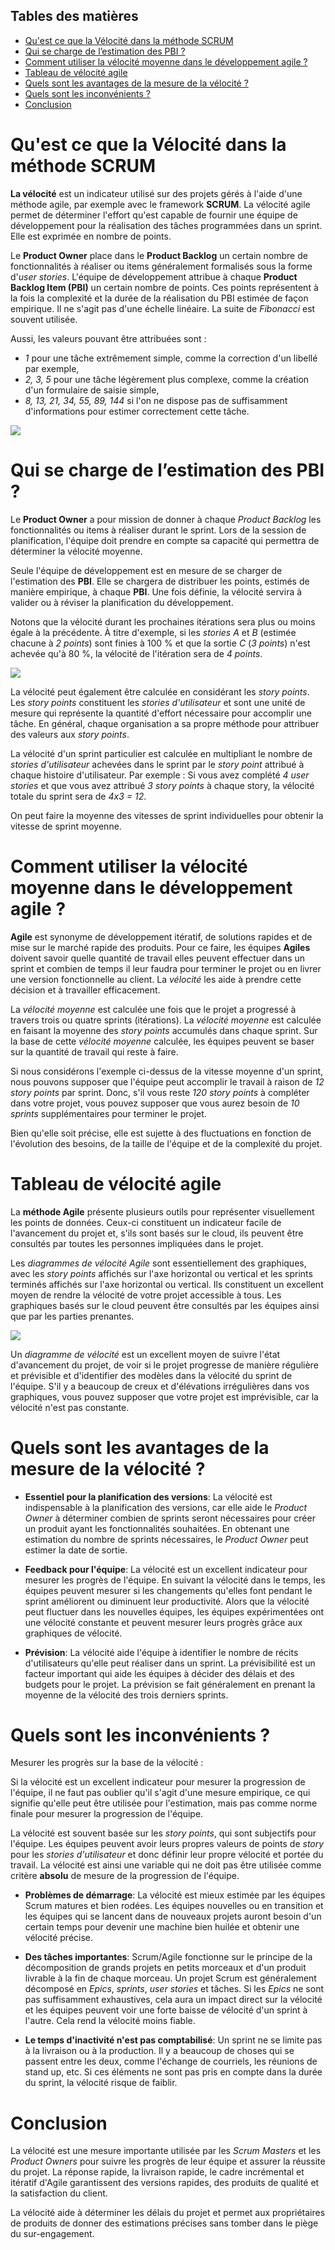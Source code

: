 ## Tables des matières

- [Qu'est ce que la Vélocité dans la méthode SCRUM](#quest-ce-que-la-vélocité-dans-la-méthode-scrum)
- [Qui se charge de l’estimation des PBI ?](#qui-se-charge-de-lestimation-des-pbi-)
- [Comment utiliser la vélocité moyenne dans le développement agile ?](#comment-utiliser-la-vélocité-moyenne-dans-le-développement-agile-)
- [Tableau de vélocité agile](#tableau-de-vélocité-agile)
- [Quels sont les avantages de la mesure de la vélocité ?](#quels-sont-les-avantages-de-la-mesure-de-la-vélocité-)
- [Quels sont les inconvénients ?](#quels-sont-les-inconvénients-)
- [Conclusion](#conclusion)

# Qu'est ce que la Vélocité dans la méthode SCRUM

**La vélocité** est un indicateur utilisé sur des projets gérés à l'aide d'une méthode agile, par exemple avec le framework **SCRUM**. La vélocité agile permet de déterminer l'effort qu'est capable de fournir une équipe de développement pour la réalisation des tâches programmées dans un sprint. Elle est exprimée en nombre de points.

Le **Product Owner** place dans le **Product Backlog** un certain nombre de fonctionnalités à réaliser ou items généralement formalisés sous la forme d'*user stories*. L'équipe de développement attribue à chaque **Product Backlog Item (PBI)** un certain nombre de points. Ces points représentent à la fois la complexité et la durée de la réalisation du PBI estimée de façon empirique. Il ne s'agit pas d'une échelle linéaire. La suite de *Fibonacci* est souvent utilisée.

Aussi, les valeurs pouvant être attribuées sont :

- *1* pour une tâche extrêmement simple, comme la correction d'un libellé par exemple,
- *2, 3, 5* pour une tâche légèrement plus complexe, comme la création d'un formulaire de saisie simple,
- *8, 13, 21, 34, 55, 89, 144* si l'on ne dispose pas de suffisamment d'informations pour estimer correctement cette tâche.

![](./assets/what-is-velocity.png)

# Qui se charge de l’estimation des PBI ?

Le **Product Owner** a pour mission de donner à chaque *Product Backlog* les fonctionnalités ou items à réaliser durant le sprint. Lors de la session de planification, l'équipe doit prendre en compte sa capacité qui permettra de déterminer la vélocité moyenne.

Seule l'équipe de développement est en mesure de se charger de l'estimation des **PBI**. Elle se chargera de distribuer les points, estimés de manière empirique, à chaque **PBI**. Une fois définie, la vélocité servira à valider ou à réviser la planification du développement.

Notons que la vélocité durant les prochaines itérations sera plus ou moins égale à la précédente. À titre d'exemple, si les *stories A* et *B* (estimée chacune à *2 points*) sont finies à 100 % et que la sortie *C* (*3 points*) n'est achevée qu'à 80 %, la vélocité de l'itération sera de *4 points*.

![](./assets/what-is-velocity-2.png)

La vélocité peut également être calculée en considérant les *story points*. Les *story points* constituent les *stories d'utilisateur* et sont une unité de mesure qui représente la quantité d'effort nécessaire pour accomplir une tâche. En général, chaque organisation a sa propre méthode pour attribuer des valeurs aux *story points*.

La vélocité d'un sprint particulier est calculée en multipliant le nombre de *stories d'utilisateur* achevées dans le sprint par le *story point* attribué à chaque histoire d'utilisateur. Par exemple : Si vous avez complété *4 user stories* et que vous avez attribué *3 story points* à chaque story, la vélocité totale du sprint sera de *4x3 = 12*.

On peut faire la moyenne des vitesses de sprint individuelles pour obtenir la vitesse de sprint moyenne.

# Comment utiliser la vélocité moyenne dans le développement agile ?

**Agile** est synonyme de développement itératif, de solutions rapides et de mise sur le marché rapide des produits. Pour ce faire, les équipes **Agiles** doivent savoir quelle quantité de travail elles peuvent effectuer dans un sprint et combien de temps il leur faudra pour terminer le projet ou en livrer une version fonctionnelle au client. La *vélocité* les aide à prendre cette décision et à travailler efficacement.

La *vélocité moyenne* est calculée une fois que le projet a progressé à travers trois ou quatre sprints (itérations). La *vélocité moyenne* est calculée en faisant la moyenne des *story points* accumulés dans chaque sprint. Sur la base de cette *vélocité moyenne* calculée, les équipes peuvent se baser sur la quantité de travail qui reste à faire.

Si nous considérons l'exemple ci-dessus de la vitesse moyenne d'un sprint, nous pouvons supposer que l'équipe peut accomplir le travail à raison de *12 story points* par sprint. Donc, s'il vous reste *120 story points* à compléter dans votre projet, vous pouvez supposer que vous aurez besoin de *10 sprints* supplémentaires pour terminer le projet.

Bien qu'elle soit précise, elle est sujette à des fluctuations en fonction de l'évolution des besoins, de la taille de l'équipe et de la complexité du projet.

# Tableau de vélocité agile

La **méthode Agile** présente plusieurs outils pour représenter visuellement les points de données. Ceux-ci constituent un indicateur facile de l'avancement du projet et, s'ils sont basés sur le cloud, ils peuvent être consultés par toutes les personnes impliquées dans le projet.

Les *diagrammes de vélocité Agile* sont essentiellement des graphiques, avec les *story points* affichés sur l'axe horizontal ou vertical et les sprints terminés affichés sur l'axe horizontal ou vertical. Ils constituent un excellent moyen de rendre la vélocité de votre projet accessible à tous. Les graphiques basés sur le cloud peuvent être consultés par les équipes ainsi que par les parties prenantes.

![](./assets/chart.jpg)

Un *diagramme de vélocité* est un excellent moyen de suivre l'état d'avancement du projet, de voir si le projet progresse de manière régulière et prévisible et d'identifier des modèles dans la vélocité du sprint de l'équipe. S'il y a beaucoup de creux et d'élévations irrégulières dans vos graphiques, vous pouvez supposer que votre projet est imprévisible, car la vélocité n'est pas constante.

# Quels sont les avantages de la mesure de la vélocité ?

- **Essentiel pour la planification des versions**:
  La vélocité est indispensable à la planification des versions, car elle aide le *Product Owner* à déterminer combien de sprints seront nécessaires pour créer un produit ayant les fonctionnalités souhaitées. En obtenant une estimation du nombre de sprints nécessaires, le *Product Owner* peut estimer la date de sortie.

- **Feedback pour l'équipe**:
  La vélocité est un excellent indicateur pour mesurer les progrès de l'équipe. En suivant la vélocité dans le temps, les équipes peuvent mesurer si les changements qu'elles font pendant le sprint améliorent ou diminuent leur productivité. Alors que la vélocité peut fluctuer dans les nouvelles équipes, les équipes expérimentées ont une vélocité constante et peuvent mesurer leurs progrès grâce aux graphiques de vélocité.

- **Prévision**:
  La vélocité aide l'équipe à identifier le nombre de récits d'utilisateurs qu'elle peut réaliser dans un sprint. La prévisibilité est un facteur important qui aide les équipes à décider des délais et des budgets pour le projet. La prévision se fait généralement en prenant la moyenne de la vélocité des trois derniers sprints.

# Quels sont les inconvénients ?

Mesurer les progrès sur la base de la vélocité :

Si la vélocité est un excellent indicateur pour mesurer la progression de l'équipe, il ne faut pas oublier qu'il s'agit d'une mesure empirique, ce qui signifie qu'elle peut être utilisée pour l'estimation, mais pas comme norme finale pour mesurer la progression de l'équipe.

La vélocité est souvent basée sur les *story points*, qui sont subjectifs pour l'équipe. Les équipes peuvent avoir leurs propres valeurs de points de *story* pour les *stories d'utilisateur* et donc définir leur propre vélocité et portée du travail. La vélocité est ainsi une variable qui ne doit pas être utilisée comme critère **absolu** de mesure de la progression de l'équipe.

- **Problèmes de démarrage**:
  La vélocité est mieux estimée par les équipes Scrum matures et bien rodées. Les équipes nouvelles ou en transition et les équipes qui se lancent dans de nouveaux projets auront besoin d'un certain temps pour devenir une machine bien huilée et obtenir une vélocité précise.

- **Des tâches importantes**:
  Scrum/Agile fonctionne sur le principe de la décomposition de grands projets en petits morceaux et d'un produit livrable à la fin de chaque morceau. Un projet Scrum est généralement décomposé en *Epics*, *sprints*, *user stories* et tâches. Si les *Epics* ne sont pas suffisamment exhaustives, cela aura un impact direct sur la vélocité et les équipes peuvent voir une forte baisse de vélocité d'un sprint à l'autre. Cela rend la vélocité moins fiable.

- **Le temps d'inactivité n'est pas comptabilisé**:
  Un sprint ne se limite pas à la livraison ou à la production. Il y a beaucoup de choses qui se passent entre les deux, comme l'échange de courriels, les réunions de stand up, etc. Si ces éléments ne sont pas pris en compte dans la durée du sprint, la vélocité risque de faiblir.

# Conclusion

La vélocité est une mesure importante utilisée par les *Scrum Masters* et les *Product Owners* pour suivre les progrès de leur équipe et assurer la réussite du projet. La réponse rapide, la livraison rapide, le cadre incrémental et itératif d'Agile garantissent des versions rapides, des produits de qualité et la satisfaction du client.

La vélocité aide à déterminer les délais du projet et permet aux propriétaires de produits de donner des estimations précises sans tomber dans le piège du sur-engagement.